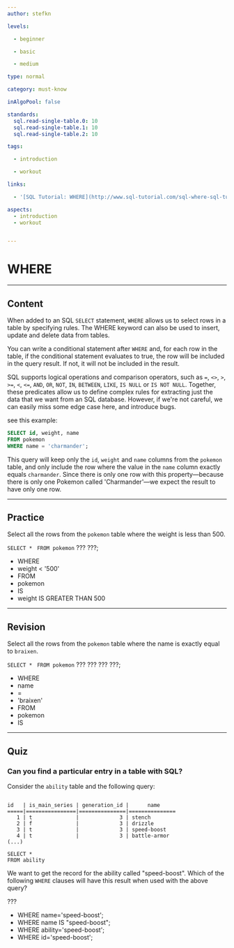 ```yaml
---
author: stefkn

levels:

  - beginner

  - basic

  - medium

type: normal

category: must-know

inAlgoPool: false

standards:
  sql.read-single-table.0: 10
  sql.read-single-table.1: 10
  sql.read-single-table.2: 10

tags:

  - introduction

  - workout

links:

  - '[SQL Tutorial: WHERE](http://www.sql-tutorial.com/sql-where-sql-tutorial/){website}'

aspects:
  - introduction
  - workout


---
```


# WHERE

---
## Content

When added to an SQL `SELECT` statement, `WHERE` allows us to select rows in a table by specifying rules. The WHERE keyword can also be used to insert, update and delete data from tables.

You can write a conditional statement after `WHERE` and, for each row in the table, if the conditional statement evaluates to true, the row will be included in the query result. If not, it will not be included in the result.

SQL supports logical operations and comparison operators, such as `=`, `<>`, `>`, `>=`, `<`, `<=`, `AND`, `OR`, `NOT`, `IN`, `BETWEEN`, `LIKE`, `IS NULL` or `IS NOT NULL`. Together, these predicates allow us to define complex rules for extracting just the data that we want from an SQL database. However, if we're not careful, we can easily miss some edge case here, and introduce bugs.

see this example:

```sql
SELECT id, weight, name
FROM pokemon
WHERE name = 'charmander';
```

This query will keep only the `id`, `weight` and `name` columns from the `pokemon` table, and only include the row where the value in the `name` column exactly equals `charmander`. Since there is only one row with this property—because there is only one Pokemon called 'Charmander'—we expect the result to have only one row.

---
## Practice

Select all the rows from the `pokemon` table where the weight is less than 500.

`SELECT * `
`FROM pokemon`
??? ???;


* WHERE
* weight < '500'
* FROM
* pokemon
* IS
* weight IS GREATER THAN 500

---
## Revision

Select all the rows from the `pokemon` table where the name is exactly equal to `braixen`.

`SELECT * `
`FROM pokemon`
??? ??? ??? ???;


* WHERE
* name
* =
* 'braixen'
* FROM
* pokemon
* IS

---
## Quiz 
### Can you find a particular entry in a table with SQL?

Consider the `ability` table and the following query:
```

id   | is_main_series | generation_id |      name      
=====|================|===============|===============
   1 | t              |             3 | stench
   2 | f              |             3 | drizzle
   3 | t              |             3 | speed-boost
   4 | t              |             3 | battle-armor
(...)

SELECT *
FROM ability

```
We want to get the record for the ability called "speed-boost". Which of the following `WHERE` clauses will
have this result when used with the above query?

 ???

* WHERE name='speed-boost';
* WHERE name IS "speed-boost";
* WHERE ability='speed-boost';
* WHERE id='speed-boost';
 
 
